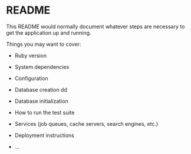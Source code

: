 # README

This README would normally document whatever steps are necessary to get the
application up and running.

Things you may want to cover:

- Ruby version

- System dependencies

- Configuration

- Database creation
  dd
- Database initialization

- How to run the test suite

- Services (job queues, cache servers, search engines, etc.)

- Deployment instructions

- ...
